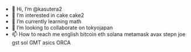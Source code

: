 - 👋 Hi, I’m @kasutera2
- 👀 I’m interested in cake cake2
- 🌱 I’m currently learning math
- 💞️ I’m looking to collaborate on tokyojapan
- 📫 How to reach me english bitcoin eth solana metamask avax stepn joe gst sol GMT asics ORCA

<!---
kasutera2/kasutera2 is a ✨ special ✨ repository because its `README.md` (this file) appears on your GitHub profile.
You can click the Preview link to take a look at your changes.
--->
